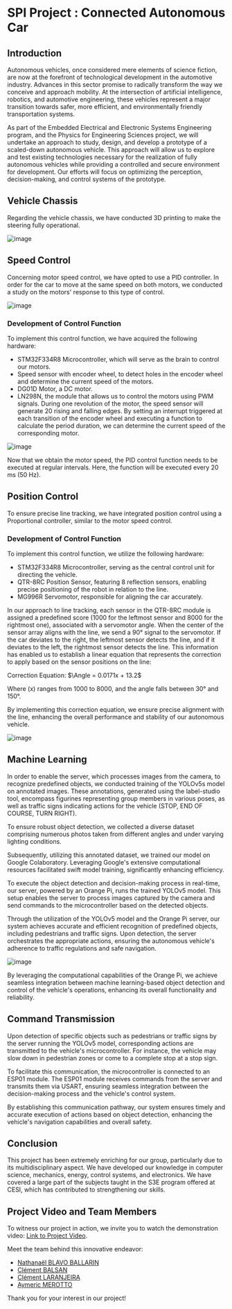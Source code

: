 # SPI Project : Connected Autonomous Car

## Introduction
Autonomous vehicles, once considered mere elements of science fiction, are now at the forefront of technological development in the automotive industry. Advances in this sector promise to radically transform the way we conceive and approach mobility. At the intersection of artificial intelligence, robotics, and automotive engineering, these vehicles represent a major transition towards safer, more efficient, and environmentally friendly transportation systems.

As part of the Embedded Electrical and Electronic Systems Engineering program, and the Physics for Engineering Sciences project, we will undertake an approach to study, design, and develop a prototype of a scaled-down autonomous vehicle. This approach will allow us to explore and test existing technologies necessary for the realization of fully autonomous vehicles while providing a controlled and secure environment for development. Our efforts will focus on optimizing the perception, decision-making, and control systems of the prototype.

## Vehicle Chassis
Regarding the vehicle chassis, we have conducted 3D printing to make the steering fully operational.

![image](https://github.com/Kadnat/SPI-Project-Connected-Autonomous-Car/assets/126003868/d59d99ff-e19d-4597-a546-eee270283822)


## Speed Control
Concerning motor speed control, we have opted to use a PID controller. In order for the car to move at the same speed on both motors, we conducted a study on the motors' response to this type of control.

![image](https://github.com/Kadnat/SPI-Project-Connected-Autonomous-Car/assets/126003868/4420d0f0-6b31-47e5-ba2f-cbbde7241561)


### Development of Control Function
To implement this control function, we have acquired the following hardware:
- STM32F334R8 Microcontroller, which will serve as the brain to control our motors.
- Speed sensor with encoder wheel, to detect holes in the encoder wheel and determine the current speed of the motors.
- DG01D Motor, a DC motor.
- LN298N, the module that allows us to control the motors using PWM signals.
During one revolution of the motor, the speed sensor will generate 20 rising and falling edges. By setting an interrupt triggered at each transition of the encoder wheel and executing a function to calculate the period duration, we can determine the current speed of the corresponding motor.

![image](https://github.com/Kadnat/SPI-Project-Connected-Autonomous-Car/assets/126003868/2bcf730c-5f1f-4c56-b680-537a7a9f6dac)


Now that we obtain the motor speed, the PID control function needs to be executed at regular intervals. Here, the function will be executed every 20 ms (50 Hz).

## Position Control

To ensure precise line tracking, we have integrated position control using a Proportional controller, similar to the motor speed control.

### Development of Control Function

To implement this control function, we utilize the following hardware:
- STM32F334R8 Microcontroller, serving as the central control unit for directing the vehicle.
- QTR-8RC Position Sensor, featuring 8 reflection sensors, enabling precise positioning of the robot in relation to the line.
- MG996R Servomotor, responsible for aligning the car accurately.

In our approach to line tracking, each sensor in the QTR-8RC module is assigned a predefined score (1000 for the leftmost sensor and 8000 for the rightmost one), associated with a servomotor angle. When the center of the sensor array aligns with the line, we send a 90° signal to the servomotor. If the car deviates to the right, the leftmost sensor detects the line, and if it deviates to the left, the rightmost sensor detects the line. This information has enabled us to establish a linear equation that represents the correction to apply based on the sensor positions on the line:

Correction Equation:
$\Angle = 0.0171x + 13.2$

Where \(x\) ranges from 1000 to 8000, and the angle falls between 30° and 150°.

By implementing this correction equation, we ensure precise alignment with the line, enhancing the overall performance and stability of our autonomous vehicle.

![image](https://github.com/Kadnat/SPI-Project-Connected-Autonomous-Car/assets/126003868/b4a29126-2eee-4973-b963-4440aeda8b5c)


## Machine Learning

In order to enable the server, which processes images from the camera, to recognize predefined objects, we conducted training of the YOLOv5s model on annotated images. These annotations, generated using the label-studio tool, encompass figurines representing group members in various poses, as well as traffic signs indicating actions for the vehicle (STOP, END OF COURSE, TURN RIGHT).

To ensure robust object detection, we collected a diverse dataset comprising numerous photos taken from different angles and under varying lighting conditions.

Subsequently, utilizing this annotated dataset, we trained our model on Google Colaboratory. Leveraging Google's extensive computational resources facilitated swift model training, significantly enhancing efficiency.

To execute the object detection and decision-making process in real-time, our server, powered by an Orange Pi, runs the trained YOLOv5 model. This setup enables the server to process images captured by the camera and send commands to the microcontroller based on the detected objects.

Through the utilization of the YOLOv5 model and the Orange Pi server, our system achieves accurate and efficient recognition of predefined objects, including pedestrians and traffic signs. Upon detection, the server orchestrates the appropriate actions, ensuring the autonomous vehicle's adherence to traffic regulations and safe navigation.

![image](https://github.com/Kadnat/SPI-Project-Connected-Autonomous-Car/assets/126003868/2c1110ca-ec37-48e0-8253-53d1e3d0970b)

By leveraging the computational capabilities of the Orange Pi, we achieve seamless integration between machine learning-based object detection and control of the vehicle's operations, enhancing its overall functionality and reliability.

## Command Transmission

Upon detection of specific objects such as pedestrians or traffic signs by the server running the YOLOv5 model, corresponding actions are transmitted to the vehicle's microcontroller. For instance, the vehicle may slow down in pedestrian zones or come to a complete stop at a stop sign.

To facilitate this communication, the microcontroller is connected to an ESP01 module. The ESP01 module receives commands from the server and transmits them via USART, ensuring seamless integration between the decision-making process and the vehicle's control system.

By establishing this communication pathway, our system ensures timely and accurate execution of actions based on object detection, enhancing the vehicle's navigation capabilities and overall safety.

## Conclusion
This project has been extremely enriching for our group, particularly due to its multidisciplinary aspect. We have developed our knowledge in computer science, mechanics, energy, control systems, and electronics. We have covered a large part of the subjects taught in the S3E program offered at CESI, which has contributed to strengthening our skills.

## Project Video and Team Members

To witness our project in action, we invite you to watch the demonstration video: [Link to Project Video](https://www.youtube.com/watch?v=doNMiKrKpR8).

Meet the team behind this innovative endeavor:

- [Nathanaël BLAVO BALLARIN](https://www.linkedin.com/in/nathanael-blavo-ballarin/)
- [Clément BALSAN](https://www.linkedin.com/in/cl%C3%A9ment-balsan-068358234/)
- [Clément LARANJEIRA](https://www.linkedin.com/in/cl%C3%A9ment-laranjeira-11a389206/)
- [Aymeric MEROTTO](https://www.linkedin.com/in/aymeric-merotto-gibert-8b7bb41b2/)

Thank you for your interest in our project!

